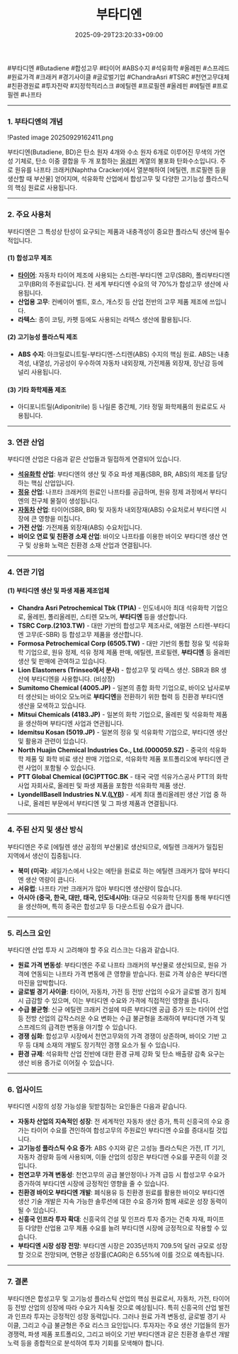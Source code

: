﻿---
title: "부타디엔"
date: 2025-09-29T23:20:33+09:00
lastmod: 2025-10-02T20:04:41+09:00
type: docs
sidebar:
  open: true
weight: 6
---
<div style="display:none">
  <meta property="article:published_time" content="2025-09-29T14:20:33Z" />
  <meta property="article:modified_time" content="2025-10-02T11:04:41Z" />
</div>
#부타디엔 #Butadiene #합성고무 #타이어 #ABS수지 #석유화학 #올레핀 #스프레드 #원료가격 #크래커 #경기사이클 #글로벌기업 #ChandraAsri #TSRC #천연고무대체 #친환경원료 #투자전략 #지정학적리스크 #에틸렌 #프로필렌 #올레핀 #에틸렌 #프로필렌 #나프타

---

### **1. 부타디엔의 개념**

!Pasted image 20250929162411.png

부타디엔(Butadiene, BD)은 탄소 원자 4개와 수소 원자 6개로 이루어진 무색의 가연성 기체로, 탄소 이중 결합을 두 개 포함하는 [올레핀](/industry-study/올레핀/) 계열의 불포화 탄화수소입니다. 주로 원유를 나프타 크래커(Naphtha Cracker)에서 열분해하여 [에틸렌, 프로필렌 등을 생산할 때 부산물] 얻어지며, 석유화학 산업에서 합성고무 및 다양한 고기능성 플라스틱의 핵심 원료로 사용됩니다.

---

### **2. 주요 사용처**

부타디엔은 그 특성상 탄성이 요구되는 제품과 내충격성이 중요한 플라스틱 생산에 필수적입니다.

#### **(1) 합성고무 제조**

- **[타이어](/industry-study/타이어/)**: 자동차 타이어 제조에 사용되는 스티렌-부타디엔 고무(SBR), 폴리부타디엔 고무(BR)의 주원료입니다. 전 세계 부타디엔 수요의 약 70%가 합성고무 생산에 사용됩니다.
- **산업용 고무**: 컨베이어 벨트, 호스, 개스킷 등 산업 전반의 고무 제품 제조에 쓰입니다.
- **라텍스**: 종이 코팅, 카펫 등에도 사용되는 라텍스 생산에 활용됩니다.

#### **(2) 고기능성 플라스틱 제조**

- **ABS 수지**: 아크릴로니트릴-부타디엔-스티렌(ABS) 수지의 핵심 원료. ABS는 내충격성, 내열성, 가공성이 우수하여 자동차 내외장재, 가전제품 외장재, 장난감 등에 널리 사용됩니다.

#### **(3) 기타 화학제품 제조**

- 아디포니트릴(Adiponitrile) 등 나일론 중간체, 기타 정밀 화학제품의 원료로도 사용됩니다.

---

### **3. 연관 산업**

부타디엔 산업은 다음과 같은 산업들과 밀접하게 연결되어 있습니다.

- **[석유화학](/industry-study/석유화학/) 산업**: 부타디엔의 생산 및 주요 파생 제품(SBR, BR, ABS)의 제조를 담당하는 핵심 산업입니다.
- **[정유](/industry-study/정유/) 산업**: 나프타 크래커의 원료인 나프타를 공급하며, 원유 정제 과정에서 부타디엔의 전구체 물질이 생성됩니다.
- **[자동차](/industry-study/자동차/) 산업**: 타이어(SBR, BR) 및 자동차 내외장재(ABS) 수요처로서 부타디엔 시장에 큰 영향을 미칩니다.
- **가전 산업**: 가전제품 외장재(ABS) 수요처입니다.
- **바이오 연료 및 친환경 소재 산업**: 바이오 나프타를 이용한 바이오 부타디엔 생산 연구 및 상용화 노력은 친환경 소재 산업과 연결됩니다.

---

### **4. 연관 기업**

#### **(1) 부타디엔 생산 및 파생 제품 제조업체**

- **Chandra Asri Petrochemical Tbk (TPIA)** - 인도네시아 최대 석유화학 기업으로, 올레핀, 폴리올레핀, 스티렌 모노머, **부타디엔** 등을 생산합니다.
- **TSRC Corp.(2103.TW)** - 대만 기반의 합성고무 제조사로, 에멀젼 스티렌-부타디엔 고무(E-SBR) 등 합성고무 제품을 생산합니다.
- **Formosa Petrochemical Corp (6505.TW)** - 대만 기반의 통합 정유 및 석유화학 기업으로, 원유 정제, 석유 정제 제품 판매, 에틸렌, 프로필렌, **부타디엔** 등 올레핀 생산 및 판매에 관여하고 있습니다.
- **Lion Elastomers (Trinseo에서 분사)** - 합성고무 및 라텍스 생산. SBR과 BR 생산에 부타디엔을 사용합니다. (비상장)
- **Sumitomo Chemical (4005.JP)** - 일본의 종합 화학 기업으로, 바이오 납사로부터 생산되는 바이오 모노머로 **부타디엔**을 전환하기 위한 협력 등 친환경 부타디엔 생산을 모색하고 있습니다.
- **Mitsui Chemicals (4183.JP)** - 일본의 화학 기업으로, 올레핀 및 석유화학 제품을 생산하며 부타디엔 사업과 연관됩니다.
- **Idemitsu Kosan (5019.JP)** - 일본의 정유 및 석유화학 기업으로, 부타디엔 생산 및 활용과 관련이 있습니다.
- **North Huajin Chemical Industries Co., Ltd.(000059.SZ)** - 중국의 석유화학 제품 및 화학 비료 생산 판매 기업으로, 석유화학 제품 포트폴리오에 부타디엔 관련 사업이 포함될 수 있습니다.
- **PTT Global Chemical (GC)PTTGC.BK** - 태국 국영 석유가스공사 PTT의 화학사업 자회사로, 올레핀 및 파생 제품을 포함한 석유화학 제품 생산.
- **LyondellBasell Industries N.V.([LYB](/company-analysis/lyb/))** - 세계 최대 폴리올레핀 생산 기업 중 하나로, 올레핀 부문에서 부타디엔 및 그 파생 제품과 연결됩니다.

---

### **4. 주된 산지 및 생산 방식**

부타디엔은 주로 [에틸렌 생산 공정의 부산물]로 생산되므로, 에틸렌 크래커가 밀집된 지역에서 생산이 집중됩니다.

- **북미 (미국)**: 셰일가스에서 나오는 에탄을 원료로 하는 에틸렌 크래커가 많아 부타디엔 생산 역량이 큽니다.
- **서유럽**: 나프타 기반 크래커가 많아 부타디엔 생산량이 많습니다.
- **아시아 (중국, 한국, 대만, 태국, 인도네시아)**: 대규모 석유화학 단지를 통해 부타디엔을 생산하며, 특히 중국은 합성고무 등 다운스트림 수요가 큽니다.

---

### **5. 리스크 요인**

부타디엔 산업 투자 시 고려해야 할 주요 리스크는 다음과 같습니다.

- **원료 가격 변동성**: 부타디엔은 주로 나프타 크래커의 부산물로 생산되므로, 원유 가격에 연동되는 나프타 가격 변동에 큰 영향을 받습니다. 원료 가격 상승은 부타디엔 마진을 압박합니다.
- **글로벌 경기 사이클**: 타이어, 자동차, 가전 등 전방 산업의 수요가 글로벌 경기 침체 시 급감할 수 있으며, 이는 부타디엔 수요와 가격에 직접적인 영향을 줍니다.
- **수급 불균형**: 신규 에틸렌 크래커 건설에 따른 부타디엔 공급 증가 또는 타이어 산업 등 전방 산업의 갑작스러운 수요 변화는 수급 불균형을 초래하여 부타디엔 가격 및 스프레드의 급격한 변동을 야기할 수 있습니다.
- **경쟁 심화**: 합성고무 시장에서 천연고무와의 가격 경쟁이 상존하며, 바이오 기반 고무 등 대체 소재의 개발도 장기적인 경쟁 요소가 될 수 있습니다.
- **환경 규제**: 석유화학 산업 전반에 대한 환경 규제 강화 및 탄소 배출량 감축 요구는 생산 비용 증가로 이어질 수 있습니다.

---

### **6. 업사이드**

부타디엔 시장의 성장 가능성을 뒷받침하는 요인들은 다음과 같습니다.

- **자동차 산업의 지속적인 성장**: 전 세계적인 자동차 생산 증가, 특히 신흥국의 수요 증가는 타이어 수요를 견인하여 합성고무의 주원료인 부타디엔 수요를 증대시킬 것입니다.
- **고기능성 플라스틱 수요 증가**: ABS 수지와 같은 고성능 플라스틱은 가전, IT 기기, 자동차 경량화 등에 사용되며, 이들 산업의 성장은 부타디엔 수요를 꾸준히 이끌 것입니다.
- **천연고무 가격 변동성**: 천연고무의 공급 불안정이나 가격 급등 시 합성고무 수요가 증가하여 부타디엔 시장에 긍정적인 영향을 줄 수 있습니다.
- **친환경 바이오 부타디엔 개발**: 폐식용유 등 친환경 원료를 활용한 바이오 부타디엔 생산 기술 개발은 지속 가능한 솔루션에 대한 수요 증가와 함께 새로운 성장 동력이 될 수 있습니다.
- **신흥국 인프라 투자 확대**: 신흥국의 건설 및 인프라 투자 증가는 건축 자재, 파이프 등 다양한 산업용 고무 제품 수요를 늘려 부타디엔 시장에 긍정적으로 작용할 수 있습니다.
- **부타디엔 시장 성장 전망**: 부타디엔 시장은 2035년까지 709.5억 달러 규모로 성장할 것으로 전망되며, 연평균 성장률(CAGR)은 6.55%에 이를 것으로 예측됩니다.

---

### **7. 결론**

부타디엔은 합성고무 및 고기능성 플라스틱 산업의 핵심 원료로서, 자동차, 가전, 타이어 등 전방 산업의 성장에 따라 수요가 지속될 것으로 예상됩니다. 특히 신흥국의 산업 발전과 인프라 투자는 긍정적인 성장 동력입니다. 그러나 원료 가격 변동성, 글로벌 경기 사이클, 그리고 수급 불균형은 주요 리스크 요인입니다. 투자자는 주요 생산 기업들의 원가 경쟁력, 파생 제품 포트폴리오, 그리고 바이오 기반 부타디엔과 같은 친환경 솔루션 개발 노력 등을 종합적으로 분석하여 투자 기회를 모색해야 합니다.
